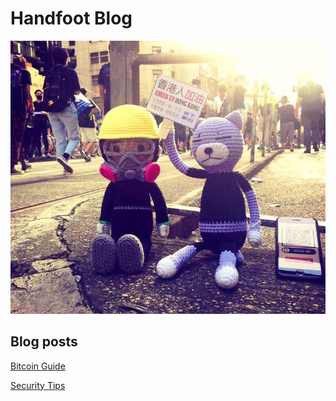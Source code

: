 # Handfoot Blog

![handfoot](/img/handfoot.jpeg)

## Blog posts

[Bitcoin Guide](https://handfoot.github.io/bitcoinguide/)

[Security Tips](https://handfoot.github.io/securitytips/)
